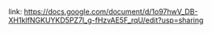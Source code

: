 link: https://docs.google.com/document/d/1o97hwV_DB-XH1kIfNGKUYKD5PZ7I_g-fHzvAE5F_rqU/edit?usp=sharing
